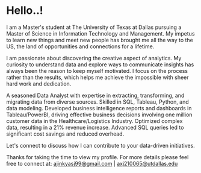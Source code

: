# Hello..! 
I am a Master's student at The University of Texas at Dallas pursuing a Master of Science in Information Technology and Management.
My impetus to learn new things and meet new people has brought me all the way to the US, the land of opportunities and connections for a lifetime.

I am passionate about discovering the creative aspect of analytics. My curiosity to understand data and explore ways to communicate insights has always been the reason to keep myself motivated. I focus on the process rather than the results, which helps me achieve the impossible with sheer hard work and dedication.

A seasoned  Data Analyst with expertise in extracting, transforming, and migrating data from diverse sources. Skilled in SQL, Tableau, Python, and data modeling. 
Developed business intelligence reports and dashboards in Tableau/PowerBI, driving effective business decisions involving one million customer data in the Healthcare/Logistics Industry.
Optimized complex data, resulting in a 21% revenue increase.
Advanced SQL queries led to significant cost savings and reduced overhead. 

Let's connect to discuss how I can contribute to your data-driven initiatives.

Thanks for taking the time to view my profile. For more details please feel free to connect at:
ajinkyasj99@gmail.com | axj210065@utdallas.edu
